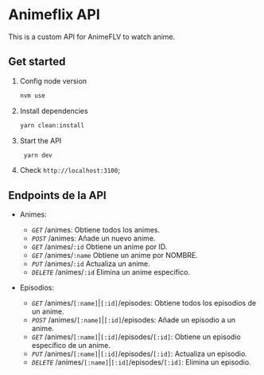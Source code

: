 # Animeflix API
This is a custom API for AnimeFLV to watch anime.

## Get started

1. Config node version

    ```bash
    nvm use
    ```

2. Install dependencies

   ```bash
   yarn clean:install
   ```

3. Start the API

   ```bash
    yarn dev
   ```

4. Check `http://localhost:3100`;


## Endpoints de la API

- Animes:

   - _`GET`_ /animes: Obtiene todos los animes.
   - _`POST`_ /animes: Añade un nuevo anime.
   - _`GET`_ /animes/`:id` Obtiene un anime por ID.
   - _`GET`_ /animes/`:name` Obtiene un anime por NOMBRE.
   - _`PUT`_ /animes/`:id` Actualiza un anime.
   - _`DELETE`_ /animes/`:id` Elimina un anime especifico.

- Episodios:

   - _`GET`_ /animes/`[:name]`|`[:id]`/episodes: Obtiene todos los episodios de un anime.
   - _`POST`_ /animes/`[:name]`|`[:id]`/episodes: Añade un episodio a un anime.
   - _`GET`_ /animes/`[:name]`|`[:id]`/episodes/`[:id]`: Obtiene un episodio específico de un anime.
   - _`PUT`_ /animes/`[:name]`|`[:id]`/episodes/`[:id]`: Actualiza un episodio.
   - _`DELETE`_ /animes/`[:name]`|`[:id]`/episodes/`[:id]`: Elimina un episodio.